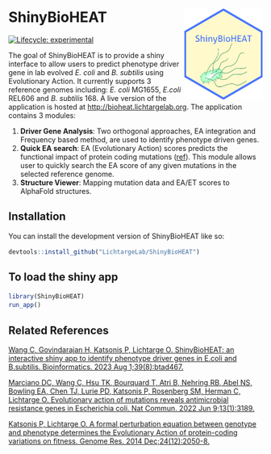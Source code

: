 
<!-- README.md is generated from README.Rmd. Please edit that file -->

# ShinyBioHEAT <img src='inst/app/www/favicon.ico' align="right" height="180" >

<!-- badges: start -->

[![Lifecycle:
experimental](https://img.shields.io/badge/lifecycle-experimental-orange.svg)](https://lifecycle.r-lib.org/articles/stages.html#experimental)
<!-- badges: end -->

The goal of ShinyBioHEAT is to provide a shiny interface to allow users
to predict phenotype driver gene in lab evolved *E. coli* and *B.
subtilis* using Evolutionary Action. It currently supports 3 reference
genomes including: *E. coli* MG1655, *E.coli* REL606 and *B. subtilis*
168. A live version of the application is hosted at
<http://bioheat.lichtargelab.org>. The application contains 3 modules:

1.  **Driver Gene Analysis**: Two orthogonal approaches, EA integration
    and Frequency based method, are used to identify phenotype driven
    genes.
2.  **Quick EA search**: EA (Evolutionary Action) scores predicts the
    functional impact of protein coding mutations
    ([ref](https://genome.cshlp.org/content/24/12/2050.long)). This
    module allows user to quickly search the EA score of any given
    mutations in the selected reference genome.
3.  **Structure Viewer**: Mapping mutation data and EA/ET scores to
    AlphaFold structures.

## Installation

You can install the development version of ShinyBioHEAT like so:

``` r
devtools::install_github("LichtargeLab/ShinyBioHEAT")
```

## To load the shiny app

``` r
library(ShinyBioHEAT)
run_app()
```

## Related References

[Wang C, Govindarajan H, Katsonis P, Lichtarge O. ShinyBioHEAT: an
interactive shiny app to identify phenotype driver genes in E.coli and
B.subtilis. Bioinformatics. 2023 Aug
1;39(8):btad467.](https://academic.oup.com/bioinformatics/article/39/8/btad467/7234070)

[Marciano DC, Wang C, Hsu TK, Bourquard T, Atri B, Nehring RB, Abel NS,
Bowling EA, Chen TJ, Lurie PD, Katsonis P, Rosenberg SM, Herman C,
Lichtarge O. Evolutionary action of mutations reveals antimicrobial
resistance genes in Escherichia coli. Nat Commun. 2022 Jun
9;13(1):3189.](https://www.nature.com/articles/s41467-022-30889-1)

[Katsonis P, Lichtarge O. A formal perturbation equation between
genotype and phenotype determines the Evolutionary Action of
protein-coding variations on fitness. Genome Res. 2014
Dec;24(12):2050-8.](https://genome.cshlp.org/content/24/12/2050.long)
